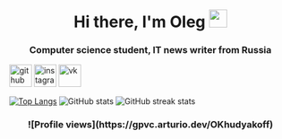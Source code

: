 <h1 align="center">Hi there, I'm Oleg
<img src="https://github.com/blackcater/blackcater/raw/main/images/Hi.gif" height="32"/></h1>
<h3 align="center">Computer science student, IT news writer from Russia</h3>



[<img src='https://cdn.jsdelivr.net/npm/simple-icons@3.0.1/icons/github.svg' alt='github' height='40'>](https://github.com/OKhudyakoff)  [<img src='https://cdn.jsdelivr.net/npm/simple-icons@3.0.1/icons/instagram.svg' alt='instagram' height='40'>](https://www.instagram.com/koksfoxx/)  [<img src='https://cdn.jsdelivr.net/npm/simple-icons@3.0.1/icons/vk.svg' alt='vk' height='40'>](https://vk.com/koksfox)  

[![Top Langs](https://github-readme-stats.vercel.app/api/top-langs/?username=OKhudyakoff)](https://github.com/anuraghazra/github-readme-stats)
![GitHub stats](https://github-readme-stats.vercel.app/api?username=OKhudyakoff&show_icons=true)  ![GitHub streak stats](https://github-readme-streak-stats.herokuapp.com/?user=OKhudyakoff)  

<h3 align="center">![Profile views](https://gpvc.arturio.dev/OKhudyakoff)  

